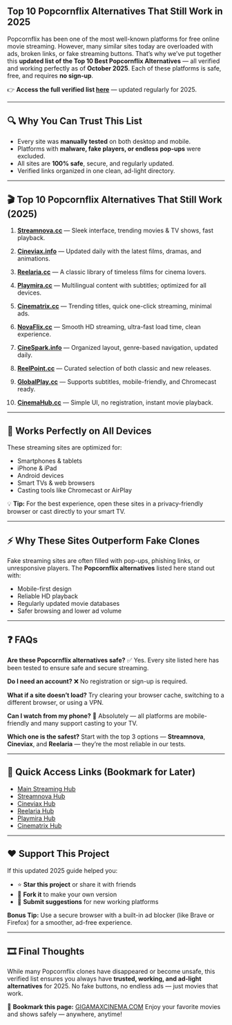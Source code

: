 ## Top 10 Popcornflix Alternatives That Still Work in 2025

Popcornflix has been one of the most well-known platforms for free online movie streaming.
However, many similar sites today are overloaded with ads, broken links, or fake streaming buttons.
That’s why we’ve put together this **updated list of the Top 10 Best Popcornflix Alternatives** — all verified and working perfectly as of **October 2025**.
Each of these platforms is safe, free, and requires **no sign-up**.

👉 **Access the full verified list [here](https://himoviesx.my/home)** — updated regularly for 2025.

---

## 🔍 Why You Can Trust This List

* Every site was **manually tested** on both desktop and mobile.
* Platforms with **malware, fake players, or endless pop-ups** were excluded.
* All sites are **100% safe**, secure, and regularly updated.
* Verified links organized in one clean, ad-light directory.

---

## 🎬 Top 10 Popcornflix Alternatives That Still Work (2025)

1. **[Streamnova.cc](https://himoviesx.my/home)** — Sleek interface, trending movies & TV shows, fast playback.

2. **[Cineviax.info](https://himoviesx.my/home)** — Updated daily with the latest films, dramas, and animations.

3. **[Reelaria.cc](https://himoviesx.my/home)** — A classic library of timeless films for cinema lovers.

4. **[Playmira.cc](https://himoviesx.my/home)** — Multilingual content with subtitles; optimized for all devices.

5. **[Cinematrix.cc](https://himoviesx.my/home)** — Trending titles, quick one-click streaming, minimal ads.

6. **[NovaFlix.cc](https://himoviesx.my/home)** — Smooth HD streaming, ultra-fast load time, clean experience.

7. **[CineSpark.info](https://himoviesx.my/home)** — Organized layout, genre-based navigation, updated daily.

8. **[ReelPoint.cc](https://himoviesx.my/home)** — Curated selection of both classic and new releases.

9. **[GlobalPlay.cc](https://himoviesx.my/home)** — Supports subtitles, mobile-friendly, and Chromecast ready.

10. **[CinemaHub.cc](https://himoviesx.my/home)** — Simple UI, no registration, instant movie playback.

---

## 📱 Works Perfectly on All Devices

These streaming sites are optimized for:

* Smartphones & tablets
* iPhone & iPad
* Android devices
* Smart TVs & web browsers
* Casting tools like Chromecast or AirPlay

💡 **Tip:** For the best experience, open these sites in a privacy-friendly browser or cast directly to your smart TV.

---

## ⚡ Why These Sites Outperform Fake Clones

Fake streaming sites are often filled with pop-ups, phishing links, or unresponsive players.
The **Popcornflix alternatives** listed here stand out with:

* Mobile-first design
* Reliable HD playback
* Regularly updated movie databases
* Safer browsing and lower ad volume

---

## ❓ FAQs

**Are these Popcornflix alternatives safe?**
✅ Yes. Every site listed here has been tested to ensure safe and secure streaming.

**Do I need an account?**
❌ No registration or sign-up is required.

**What if a site doesn’t load?**
Try clearing your browser cache, switching to a different browser, or using a VPN.

**Can I watch from my phone?**
📱 Absolutely — all platforms are mobile-friendly and many support casting to your TV.

**Which one is the safest?**
Start with the top 3 options — **Streamnova**, **Cineviax**, and **Reelaria** — they’re the most reliable in our tests.

---

## 🔗 Quick Access Links (Bookmark for Later)

* [Main Streaming Hub](https://himoviesx.my/home)
* [Streamnova Hub](https://himoviesx.my/home)
* [Cineviax Hub](https://himoviesx.my/home)
* [Reelaria Hub](https://himoviesx.my/home)
* [Playmira Hub](https://himoviesx.my/home)
* [Cinematrix Hub](https://himoviesx.my/home)

---

## ❤️ Support This Project

If this updated 2025 guide helped you:

* ⭐ **Star this project** or share it with friends
* 🔄 **Fork it** to make your own version
* 💬 **Submit suggestions** for new working platforms

**Bonus Tip:** Use a secure browser with a built-in ad blocker (like Brave or Firefox) for a smoother, ad-free experience.

---

## 🎞 Final Thoughts

While many Popcornflix clones have disappeared or become unsafe, this verified list ensures you always have **trusted, working, and ad-light alternatives** for 2025.
No fake buttons, no endless ads — just movies that work.

📌 **Bookmark this page:** [GIGAMAXCINEMA.COM](https://himoviesx.my/home)
Enjoy your favorite movies and shows safely — anywhere, anytime!
